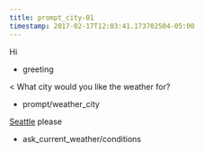 ```yaml
---
title: prompt_city-01
timestamp: 2017-02-17T12:03:41.173702504-05:00
---
```


Hi
* greeting

< What city would you like the weather for?
* prompt/weather_city

[Seattle](city) please
* ask_current_weather/conditions
